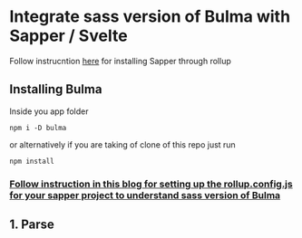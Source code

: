 # Integrate sass version of Bulma with Sapper / Svelte

Follow instrucntion  [here](https://sapper.svelte.dev/docs) for installing Sapper through rollup


## Installing Bulma 
Inside you app folder
 ```
npm i -D bulma
 ```
or alternatively if you are taking of clone of this repo
just run 
 ```
 npm install
 ```
### [Follow instruction in this blog for setting up the rollup.config.js for your sapper project to understand sass version of Bulma](https://medium.com/@sean_27490/svelte-sapper-with-sass-271fff662da9)

##  1. Parse <style lang="scss"> tags

### Install few node packages

 ```
 npm i -D svelte-preprocess autoprefixer node-sass
 ```

### Modify rollup.config.js by importing

 ```
import sveltePreprocess from 'svelte-preprocess';
 ```

### Setup preprocess function
 ```
const preprocess = sveltePreprocess({

  scss: {
    includePaths: ['src'],
  },
  postcss: {
    plugins: [require('autoprefixer')],
  },
});
```
### Call preprocess function
 ```
export default {
  client: {
    plugins: [
      svelte({
        // ...
        preprocess, // <-- ADD THIS LINE
      }),
  },
  server: {
    plugins: [
      svelte({
       // ...
        preprocess, // <-- HERE TOO
      }),
    ],
  },
};
```

Now if you add lang=scss to style tag it will parse perfectly

Next you can add your global.scss and mystlyles.css as shown in the code folder style


## 2. Fix VSCode Sytax

To fix VS Code to stop highlighting all the “errors” in your style tags,  create a svelte.config.js at top level of project with:

 ```
const sveltePreprocess = require('svelte-preprocess');
module.exports = {
  preprocess: sveltePreprocess({
    scss: {
      includePaths: ['src'],
    },
    postcss: {
      plugins: [require('autoprefixer')],
    },
  }),
};git
 ```


## License
### MIT
